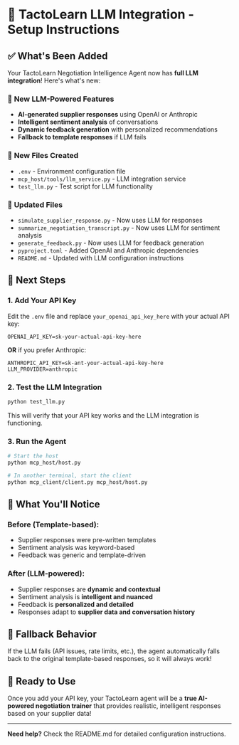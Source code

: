 # 🚀 TactoLearn LLM Integration - Setup Instructions

## ✅ What's Been Added

Your TactoLearn Negotiation Intelligence Agent now has **full LLM integration**! Here's what's new:

### 🤖 **New LLM-Powered Features**
- **AI-generated supplier responses** using OpenAI or Anthropic
- **Intelligent sentiment analysis** of conversations
- **Dynamic feedback generation** with personalized recommendations
- **Fallback to template responses** if LLM fails

### 📁 **New Files Created**
- `.env` - Environment configuration file
- `mcp_host/tools/llm_service.py` - LLM integration service
- `test_llm.py` - Test script for LLM functionality

### 🔧 **Updated Files**
- `simulate_supplier_response.py` - Now uses LLM for responses
- `summarize_negotiation_transcript.py` - Now uses LLM for sentiment analysis
- `generate_feedback.py` - Now uses LLM for feedback generation
- `pyproject.toml` - Added OpenAI and Anthropic dependencies
- `README.md` - Updated with LLM configuration instructions

## 🎯 **Next Steps**

### 1. **Add Your API Key**
Edit the `.env` file and replace `your_openai_api_key_here` with your actual API key:

```env
OPENAI_API_KEY=sk-your-actual-api-key-here
```

**OR** if you prefer Anthropic:

```env
ANTHROPIC_API_KEY=sk-ant-your-actual-api-key-here
LLM_PROVIDER=anthropic
```

### 2. **Test the LLM Integration**
```bash
python test_llm.py
```

This will verify that your API key works and the LLM integration is functioning.

### 3. **Run the Agent**
```bash
# Start the host
python mcp_host/host.py

# In another terminal, start the client
python mcp_client/client.py mcp_host/host.py
```

## 🎉 **What You'll Notice**

### **Before (Template-based):**
- Supplier responses were pre-written templates
- Sentiment analysis was keyword-based
- Feedback was generic and template-driven

### **After (LLM-powered):**
- Supplier responses are **dynamic and contextual**
- Sentiment analysis is **intelligent and nuanced**
- Feedback is **personalized and detailed**
- Responses adapt to **supplier data and conversation history**

## 🔄 **Fallback Behavior**

If the LLM fails (API issues, rate limits, etc.), the agent automatically falls back to the original template-based responses, so it will always work!

## 🚀 **Ready to Use**

Once you add your API key, your TactoLearn agent will be a **true AI-powered negotiation trainer** that provides realistic, intelligent responses based on your supplier data!

---

**Need help?** Check the README.md for detailed configuration instructions.

